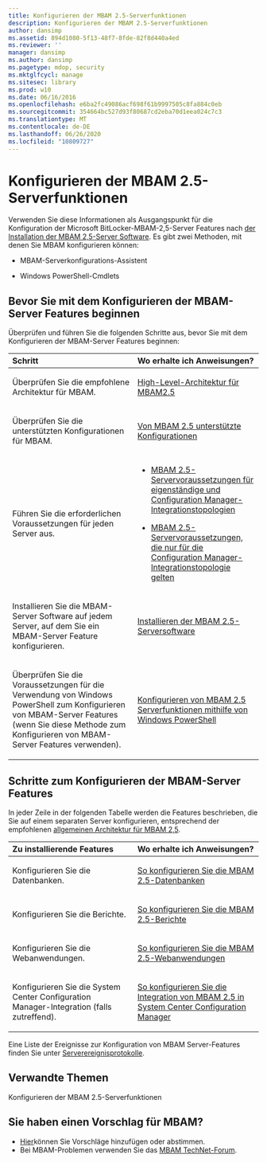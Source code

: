 ```yaml
---
title: Konfigurieren der MBAM 2.5-Serverfunktionen
description: Konfigurieren der MBAM 2.5-Serverfunktionen
author: dansimp
ms.assetid: 894d1080-5f13-48f7-8fde-82f8d440a4ed
ms.reviewer: ''
manager: dansimp
ms.author: dansimp
ms.pagetype: mdop, security
ms.mktglfcycl: manage
ms.sitesec: library
ms.prod: w10
ms.date: 06/16/2016
ms.openlocfilehash: e6ba2fc49086acf698f61b9997505c8fa884c0eb
ms.sourcegitcommit: 354664bc527d93f80687cd2eba70d1eea024c7c3
ms.translationtype: MT
ms.contentlocale: de-DE
ms.lasthandoff: 06/26/2020
ms.locfileid: "10809727"
---
```

# Konfigurieren der MBAM 2.5-Serverfunktionen


Verwenden Sie diese Informationen als Ausgangspunkt für die Konfiguration der Microsoft BitLocker-MBAM-2,5-Server Features nach [der Installation der MBAM 2,5-Server Software](installing-the-mbam-25-server-software.md). Es gibt zwei Methoden, mit denen Sie MBAM konfigurieren können:

-   MBAM-Serverkonfigurations-Assistent

-   Windows PowerShell-Cmdlets

## Bevor Sie mit dem Konfigurieren der MBAM-Server Features beginnen


Überprüfen und führen Sie die folgenden Schritte aus, bevor Sie mit dem Konfigurieren der MBAM-Server Features beginnen:

<table>
<colgroup>
<col width="50%" />
<col width="50%" />
</colgroup>
<thead>
<tr class="header">
<th align="left">Schritt</th>
<th align="left">Wo erhalte ich Anweisungen?</th>
</tr>
</thead>
<tbody>
<tr class="odd">
<td align="left"><p>Überprüfen Sie die empfohlene Architektur für MBAM.</p></td>
<td align="left"><p><a href="high-level-architecture-for-mbam-25.md" data-raw-source="[High-Level Architecture for MBAM 2.5](high-level-architecture-for-mbam-25.md)">High-Level-Architektur für MBAM2.5</a></p></td>
</tr>
<tr class="even">
<td align="left"><p>Überprüfen Sie die unterstützten Konfigurationen für MBAM.</p></td>
<td align="left"><p><a href="mbam-25-supported-configurations.md" data-raw-source="[MBAM 2.5 Supported Configurations](mbam-25-supported-configurations.md)">Von MBAM 2.5 unterstützte Konfigurationen</a></p></td>
</tr>
<tr class="odd">
<td align="left"><p>Führen Sie die erforderlichen Voraussetzungen für jeden Server aus.</p></td>
<td align="left"><ul>
<li><p><a href="mbam-25-server-prerequisites-for-stand-alone-and-configuration-manager-integration-topologies.md" data-raw-source="[MBAM 2.5 Server Prerequisites for Stand-alone and Configuration Manager Integration Topologies](mbam-25-server-prerequisites-for-stand-alone-and-configuration-manager-integration-topologies.md)">MBAM 2.5-Servervoraussetzungen für eigenständige und Configuration Manager-Integrationstopologien</a></p></li>
<li><p><a href="mbam-25-server-prerequisites-that-apply-only-to-the-configuration-manager-integration-topology.md" data-raw-source="[MBAM 2.5 Server Prerequisites that Apply Only to the Configuration Manager Integration Topology](mbam-25-server-prerequisites-that-apply-only-to-the-configuration-manager-integration-topology.md)">MBAM 2.5-Servervoraussetzungen, die nur für die Configuration Manager-Integrationstopologie gelten</a></p></li>
</ul></td>
</tr>
<tr class="even">
<td align="left"><p>Installieren Sie die MBAM-Server Software auf jedem Server, auf dem Sie ein MBAM-Server Feature konfigurieren.</p></td>
<td align="left"><p><a href="installing-the-mbam-25-server-software.md" data-raw-source="[Installing the MBAM 2.5 Server Software](installing-the-mbam-25-server-software.md)">Installieren der MBAM 2.5-Serversoftware</a></p></td>
</tr>
<tr class="odd">
<td align="left"><p>Überprüfen Sie die Voraussetzungen für die Verwendung von Windows PowerShell zum Konfigurieren von MBAM-Server Features (wenn Sie diese Methode zum Konfigurieren von MBAM-Server Features verwenden).</p></td>
<td align="left"><p><a href="configuring-mbam-25-server-features-by-using-windows-powershell.md" data-raw-source="[Configuring MBAM 2.5 Server Features by Using Windows PowerShell](configuring-mbam-25-server-features-by-using-windows-powershell.md)">Konfigurieren von MBAM 2.5 Serverfunktionen mithilfe von Windows PowerShell</a></p></td>
</tr>
</tbody>
</table>

 

## Schritte zum Konfigurieren der MBAM-Server Features


In jeder Zeile in der folgenden Tabelle werden die Features beschrieben, die Sie auf einem separaten Server konfigurieren, entsprechend der empfohlenen [allgemeinen Architektur für MBAM 2,5](high-level-architecture-for-mbam-25.md).

<table>
<colgroup>
<col width="50%" />
<col width="50%" />
</colgroup>
<thead>
<tr class="header">
<th align="left">Zu installierende Features</th>
<th align="left">Wo erhalte ich Anweisungen?</th>
</tr>
</thead>
<tbody>
<tr class="odd">
<td align="left"><p>Konfigurieren Sie die Datenbanken.</p></td>
<td align="left"><p><a href="how-to-configure-the-mbam-25-databases.md" data-raw-source="[How to Configure the MBAM 2.5 Databases](how-to-configure-the-mbam-25-databases.md)">So konfigurieren Sie die MBAM 2.5-Datenbanken</a></p></td>
</tr>
<tr class="even">
<td align="left"><p>Konfigurieren Sie die Berichte.</p></td>
<td align="left"><p><a href="how-to-configure-the-mbam-25-reports.md" data-raw-source="[How to Configure the MBAM 2.5 Reports](how-to-configure-the-mbam-25-reports.md)">So konfigurieren Sie die MBAM 2.5-Berichte</a></p></td>
</tr>
<tr class="odd">
<td align="left"><p>Konfigurieren Sie die Webanwendungen.</p></td>
<td align="left"><p><a href="how-to-configure-the-mbam-25-web-applications.md" data-raw-source="[How to Configure the MBAM 2.5 Web Applications](how-to-configure-the-mbam-25-web-applications.md)">So konfigurieren Sie die MBAM 2.5-Webanwendungen</a></p></td>
</tr>
<tr class="even">
<td align="left"><p>Konfigurieren Sie die System Center Configuration Manager-Integration (falls zutreffend).</p></td>
<td align="left"><p><a href="how-to-configure-the-mbam-25-system-center-configuration-manager-integration.md" data-raw-source="[How to Configure the MBAM 2.5 System Center Configuration Manager Integration](how-to-configure-the-mbam-25-system-center-configuration-manager-integration.md)">So konfigurieren Sie die Integration von MBAM 2.5 in System Center Configuration Manager</a></p></td>
</tr>
</tbody>
</table>

 

Eine Liste der Ereignisse zur Konfiguration von MBAM Server-Features finden Sie unter [Serverereignisprotokolle](server-event-logs.md).



## Verwandte Themen


Konfigurieren der MBAM 2.5-Serverfunktionen
 

 
## Sie haben einen Vorschlag für MBAM?
- [Hier](http://mbam.uservoice.com/forums/268571-microsoft-bitlocker-administration-and-monitoring)können Sie Vorschläge hinzufügen oder abstimmen. 
- Bei MBAM-Problemen verwenden Sie das [MBAM TechNet-Forum](https://social.technet.microsoft.com/Forums/home?forum=mdopmbam).




